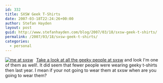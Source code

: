 ```yaml
---
id: 332
title: SXSW Geek T-Shirts
date: 2007-03-18T22:24:26+00:00
author: Stefan Hayden
layout: post
guid: http://www.stefanhayden.com/blog/2007/03/18/sxsw-geek-t-shirts/
permalink: /2007/03/18/sxsw-geek-t-shirts/
categories:
  - personal
---
```

<p style="overflow:hidden; _height : 1%;"><a href="http://www.flickr.com/photos/smithmag/422780120/in/set-72157600002403395/" style="float:left; margin-right:10px;"><img src="http://farm1.static.flickr.com/151/422780120_b71dac878e_m.jpg" alt="me at sxsw" /></a><a href="http://www.flickr.com/photos/smithmag/sets/72157600002403395/">Take a look at all the geeky people at sxsw</a> and look I'm one of them as well!. It did seem that fewer people were wearing geeky t-shirts then last year. I mean if your not going to wear them at sxsw when are you going to wear them?</p>